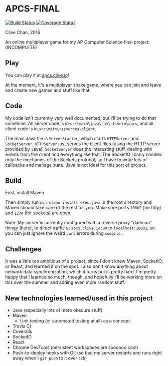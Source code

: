 APCS-FINAL
==========
[![Build Status](https://travis-ci.org/cchan/apcs-final.svg?branch=master)](https://travis-ci.org/cchan/apcs-final)
[![Coverage Status](https://coveralls.io/repos/github/cchan/apcs-final/badge.svg?branch=master)](https://coveralls.io/github/cchan/apcs-final?branch=master)


Clive Chan, 2016

An online multiplayer game for my AP Computer Science final project. (INCOMPLETE)


Play
----
You can play it at [apcs.clive.io](http://apcs.clive.io)!

At the moment, it's a multiplayer snake game, where you can join and leave and create new games and stuff like that.


Code
----
My code isn't currently very well documented, but I'll be trying to do that sometime.
All server code is in `src\main\java\com\cliveio\apcs`, and all client code is in `src\main\resources\client`.

The main Java file is `ServerStarter`, which starts `HTTPServer` and `SocketServer`. `HTTPServer` just serves the client files (using the HTTP server provided by Java). `SocketServer` does the interesting stuff, dealing with events from the client and everything like that. The SocketIO library handles only the mechanics of the Sockets protocol, so I have to write lots of callbacks and manage state. Java is not ideal for this sort of project.


Build
-----
First, install Maven.

Then simply run `mvn clean install exec:java` in the root directory and Maven should take care of the rest for you.
Make sure ports `10002` (for http) and `1234` (for sockets) are open.

Note: My server is currently configured with a reverse proxy "daemon" thingy ([here](https://github.com/cchan/tensorflow-aws/tree/master/router)), 
to direct traffic at `apcs.clive.io:80` to `localhost:10002`, so you can just ignore the weird `curl` errors during `compile`. 


Challenges
----------
It was a little too ambitious of a project, since I don't know Maven, SocketIO, or React, and learned it on the spot. I also don't know anything about network data synchronization, which it turns out is pretty hard. I'm pretty happy that I learned so much, though, and hopefully I'll be working more on this over the summer and adding even more random stuff.


New technologies learned/used in this project
---------------------------------------------
* Java (especially lots of more obscure stuff)
* Maven
  * Unit testing (or automated testing at all) as a concept
* Travis CI
* Coveralls
* SocketIO
* React
* Chrome DevTools (persistent workspaces are soooooo cool)
* Push-to-deploy hooks with Git (so that my server restarts and runs right away when I `git push` to it over `ssh`)
